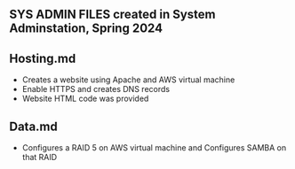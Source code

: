 ## SYS ADMIN FILES created in System Adminstation, Spring 2024
## Hosting.md 
  * Creates a website using Apache and AWS virtual machine
  * Enable HTTPS and creates DNS records
  * Website HTML code was provided
## Data.md
 * Configures a RAID 5 on AWS virtual machine and Configures SAMBA on that RAID
